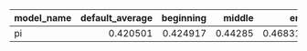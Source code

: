 | model_name   |   default_average |   beginning |   middle |      end |       2k |       4k |       8k |     16k |      32k |
|:-------------|------------------:|------------:|---------:|---------:|---------:|---------:|---------:|--------:|---------:|
| pi           |          0.420501 |    0.424917 |  0.44285 | 0.468317 | 0.407618 | 0.682512 | 0.586961 | 0.19825 | 0.152583 |